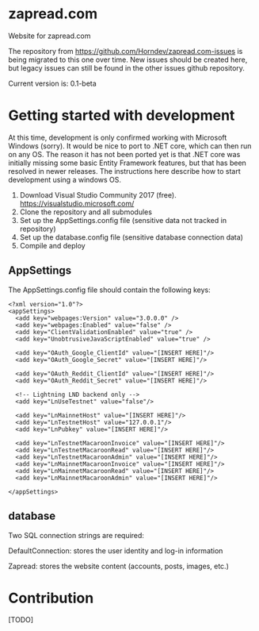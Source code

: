 # zapread.com
Website for zapread.com

The repository from https://github.com/Horndev/zapread.com-issues is being migrated to this one over time.  New issues should be created here, but legacy issues can still be found in the other issues github repository.

Current version is: 0.1-beta

# Getting started with development

At this time, development is only confirmed working with Microsoft Windows (sorry).  It would be nice to port to .NET core, which can then run on any OS.  The reason it has not been ported yet is that .NET core was initially missing some basic Entity Framework features, but that has been resolved in newer releases.  The instructions here describe how to start development using a windows OS.

1.  Download Visual Studio Community 2017 (free).  https://visualstudio.microsoft.com/
1.  Clone the repository and all submodules
1.  Set up the AppSettings.config file (sensitive data not tracked in repository)
1.  Set up the database.config file (sensitive database connection data)
1.  Compile and deploy

## AppSettings

The AppSettings.config file should contain the following keys:

```
<?xml version="1.0"?>
<appSettings>
  <add key="webpages:Version" value="3.0.0.0" />
  <add key="webpages:Enabled" value="false" />
  <add key="ClientValidationEnabled" value="true" />
  <add key="UnobtrusiveJavaScriptEnabled" value="true" />

  <add key="OAuth_Google_ClientId" value="[INSERT HERE]"/>
  <add key="OAuth_Google_Secret" value="[INSERT HERE]"/>

  <add key="OAuth_Reddit_ClientId" value="[INSERT HERE]"/>
  <add key="OAuth_Reddit_Secret" value="[INSERT HERE]"/>
  
  <!-- Lightning LND backend only -->
  <add key="LnUseTestnet" value="false"/> 
  
  <add key="LnMainnetHost" value="[INSERT HERE]"/>
  <add key="LnTestnetHost" value="127.0.0.1"/>
  <add key="LnPubkey" value="[INSERT HERE]"/>

  <add key="LnTestnetMacaroonInvoice" value="[INSERT HERE]"/>
  <add key="LnTestnetMacaroonRead" value="[INSERT HERE]"/>
  <add key="LnTestnetMacaroonAdmin" value="[INSERT HERE]"/>
  <add key="LnMainnetMacaroonInvoice" value="[INSERT HERE]"/>
  <add key="LnMainnetMacaroonRead" value="[INSERT HERE]"/>
  <add key="LnMainnetMacaroonAdmin" value="[INSERT HERE]"/>

</appSettings>
```

## database

Two SQL connection strings are required:

DefaultConnection: stores the user identity and log-in information

Zapread: stores the website content (accounts, posts, images, etc.)

# Contribution

[TODO]
